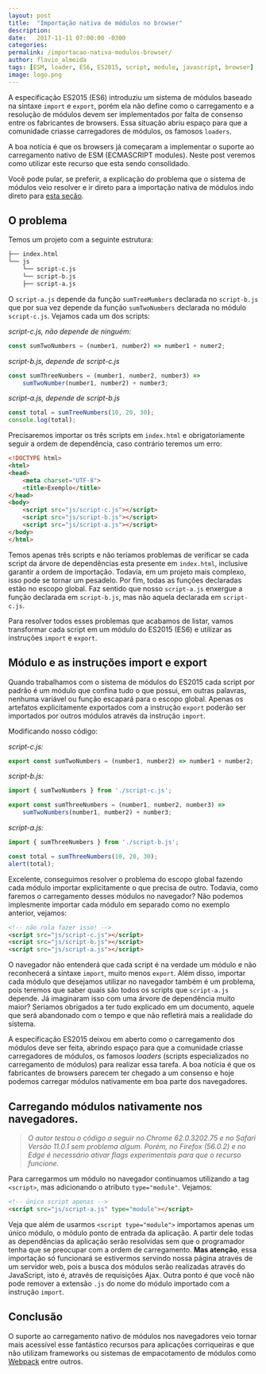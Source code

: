 ```yaml
---
layout: post
title:  "Importação nativa de módulos no browser"
description:
date:   2017-11-11 07:00:00 -0300
categories:
permalink: /importacao-nativa-modulos-browser/
author: flavio_almeida
tags: [ESM, loader, ES6, ES2015, script, module, javascript, browser]
image: logo.png
---
```

A especificação ES2015 (ES6) introduziu um sistema de módulos baseado na sintaxe `import` e `export`, porém ela não define como o carregamento e a resolução de módulos devem ser implementados por falta de consenso entre os fabricantes de browsers. Essa situação abriu espaço para que a comunidade criasse carregadores de módulos, os famosos `loaders`. 

A boa notícia é que os browsers já começaram a implementar o suporte ao carregamento nativo de ESM (ECMASCRIPT modules). Neste post veremos como utilizar este recurso que esta sendo consolidado.  

Você pode pular, se preferir, a explicação do problema que o sistema de módulos veio resolver e ir direto para a importação nativa de módulos indo direto para <a href="#typeModule">esta seção</a>.

## O problema

Temos um projeto com a seguinte estrutura:

```bash
├── index.html
└── js
    └── script-c.js  
    └── script-b.js
    ├── script-a.js
```

O `script-a.js` depende da função `sumTreeMumbers` declarada no `script-b.js` que por sua vez depende da função `sumTwoNumbers` declarada no módulo `script-c.js`. Vejamos cada um dos scripts:

*script-c.js, não depende de ninguém:*
```javascript
const sumTwoNumbers = (number1, number2) => number1 + numer2;
```

*script-b.js, depende de script-c.js*
```javascript
const sumThreeNumbers = (mumber1, number2, number3) => 
    sumTwoNumber(number1, number2) + number3;
```

*script-a.js, depende de script-b.js*
```javascript
const total = sumTreeNumbers(10, 20, 30);
console.log(total);
```

Precisaremos importar os três scripts em `index.html` e obrigatoriamente seguir a ordem de dependência, caso contrário teremos um erro:

```html
<!DOCTYPE html>
<html>
<head>
    <meta charset="UTF-8">
    <title>Exemplo</title>
</head>
<body>
    <script src="js/script-c.js"></script>
    <script src="js/script-b.js"></script>
    <script src="js/script-a.js"></script>
</body>
</html>
```

Temos apenas três scripts e não teríamos problemas de verificar se cada script da árvore de dependências esta presente em `index.html`, inclusive garantir a ordem de importação. Todavia, em um projeto mais complexo, isso pode se tornar um pesadelo. Por fim, todas as funções declaradas estão no escopo global. Faz sentido que nosso `script-a.js` enxergue a função declarada em `script-b.js`, mas não aquela declarada em `script-c.js`. 

Para resolver todos esses problemas que acabamos de listar, vamos transformar cada script em um módulo do ES2015 (ES6) e utilizar as instruções `import` e `export`. 

## Módulo e as instruções import e export

Quando trabalhamos com o sistema de módulos do ES2015 cada script por padrão é um módulo que confina tudo o que possui, em outras palavras, nenhuma variável ou função escapará para o escopo global. Apenas os artefatos explicitamente exportados com a instrução `export` poderão ser importados por outros módulos através da instrução `import`.

Modificando nosso código:

*script-c.js:*
```javascript
export const sumTwoNumbers = (number1, number2) => number1 + number2;
```

*script-b.js:*
```javascript
import { sumTwoNumbers } from './script-c.js';

export const sumThreeNumbers = (number1, number2, number3) => 
    sumTwoNumbers(number1, number2) + number3;
```

*script-a.js:*
```javascript
import { sumThreeNumbers } from './script-b.js';

const total = sumThreeNumbers(10, 20, 30);
alert(total);
```

Excelente, conseguimos resolver o problema do escopo global fazendo cada módulo importar explicitamente o que precisa de outro. Todavia, como faremos o carregamento desses módulos no navegador? Não podemos implesmente importar cada módulo em separado como no exemplo anterior, vejamos:

```html
<!-- não rola fazer isso! -->
<script src="js/script-c.js"></script>
<script src="js/script-b.js"></script>
<script src="js/script-a.js"></script>
```

O navegador não entenderá que cada script é na verdade um módulo e não reconhecerá a sintaxe `import`, muito menos `export`. Além disso, importar cada módulo que desejamos utilizar no navegador também é um problema, pois teremos que saber quais são todos os scripts que `script-a.js` depende. Já imaginaram isso com uma árvore de dependência muito maior? Seríamos obrigados a ter tudo explicado em um documento, aquele que será abandonado com o tempo e que não refletirá mais a realidade do sistema. 

A especificação ES2015 deixou em aberto como o carregamento dos módulos deve ser feita, abrindo espaço para que a comunidade criasse carregadores de módulos, os famosos *loaders* (scripts especializados no carregamento de módulos) para realizar essa tarefa. A boa notícia é que os fabricantes de browsers parecem ter chegado a um consenso e hoje podemos carregar módulos nativamente em boa parte dos navegadores.

<span id="typeModule"></span>
## Carregando módulos nativamente nos navegadores. 

>*O autor testou o código a seguir no Chrome 62.0.3202.75 e no Safari Versão 11.0.1 sem problema algum. Porém, no Firefox (56.0.2) e no Edge é necessário ativar flags experimentais para que o recurso funcione.*

Para carregarmos um módulo no navegador continuamos utilizando a tag `<script>`, mas adicionando o atributo `type="module"`. Vejamos:

```html
<!-- único script apenas -->
<script src="js/script-a.js" type="module"></script>
```

Veja que além de usarmos `<script type="module">` importamos apenas um único módulo, o módulo ponto de entrada da aplicação. A partir dele todas as dependências da aplicação serão resolvidas sem que o programador tenha que se preocupar com a ordem de carregamento. **Mas atenção**, essa importação só funcionará se estivermos servindo nossa página através de um servidor web, pois a busca dos módulos serão realizadas através do JavaScript, isto é, através de requisições Ajax. Outra ponto é que você não pode remover a extensão `.js` do nome do módulo importado com a instrução `import`. 

## Conclusão

O suporte ao carregamento nativo de módulos nos navegadores veio tornar mais acessível esse fantástico recursos para aplicações corriqueiras e que não utilizam frameworks ou sistemas de empacotamento de módulos como  <a href="https://webpack.github.io/" target="_blank">Webpack</a> entre outros.




